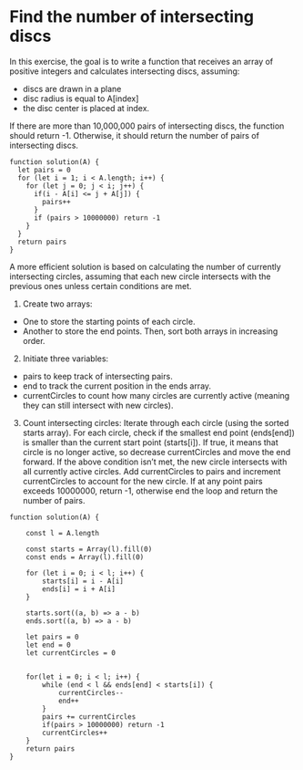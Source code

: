 # Find the number of intersecting discs

In this exercise, the goal is to write a function that receives an array of positive integers and calculates intersecting discs, assuming:
- discs are drawn in a plane
- disc radius is equal to A[index]
- the disc center is placed at index.
  
If there are more than 10,000,000 pairs of intersecting discs, the function should return -1.
Otherwise, it should return the number of pairs of intersecting discs.

```
function solution(A) {
  let pairs = 0
  for (let i = 1; i < A.length; i++) {
    for (let j = 0; j < i; j++) {
      if(i - A[i] <= j + A[j]) {
        pairs++  
      }
      if (pairs > 10000000) return -1
    }
  }
  return pairs
}
```

A more efficient solution is based on calculating the number of currently intersecting circles, assuming that each new circle intersects with the previous ones unless certain conditions are met.
1. Create two arrays:
- One to store the starting points of each circle.
- Another to store the end points.
Then, sort both arrays in increasing order.

2. Initiate three variables:
- pairs to keep track of intersecting pairs.
- end to track the current position in the ends array.
- currentCircles to count how many circles are currently active (meaning they can still intersect with new circles).

3. Count intersecting circles:
Iterate through each circle (using the sorted starts array).
For each circle, check if the smallest end point (ends[end]) is smaller than the current start point (starts[i]).
If true, it means that circle is no longer active, so decrease currentCircles and move the end forward.
If the above condition isn’t met, the new circle intersects with all currently active circles.
Add currentCircles to pairs and increment currentCircles to account for the new circle.
If at any point pairs exceeds 10000000, return -1, otherwise end the loop and return the number of pairs.

```
function solution(A) {
    
    const l = A.length

    const starts = Array(l).fill(0)
    const ends = Array(l).fill(0)

    for (let i = 0; i < l; i++) {
        starts[i] = i - A[i]
        ends[i] = i + A[i]
    }

    starts.sort((a, b) => a - b)
    ends.sort((a, b) => a - b)

    let pairs = 0
    let end = 0
    let currentCircles = 0
    

    for(let i = 0; i < l; i++) {
        while (end < l && ends[end] < starts[i]) {
            currentCircles--
            end++
        }
        pairs += currentCircles
        if(pairs > 10000000) return -1
        currentCircles++
    }
    return pairs
}
```
